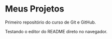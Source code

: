 # Meus Projetos
 Primeiro repositório do curso de Git e GitHub.
 
 Testando o editor do README direto no navegador.
